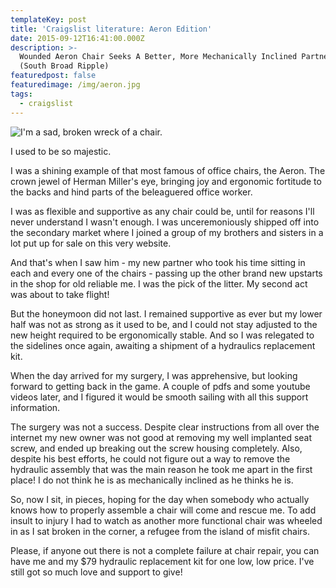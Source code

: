 ```yaml
---
templateKey: post
title: 'Craigslist literature: Aeron Edition'
date: 2015-09-12T16:41:00.000Z
description: >-
  Wounded Aeron Chair Seeks A Better, More Mechanically Inclined Partner - $200
  (South Broad Ripple)
featuredpost: false
featuredimage: /img/aeron.jpg
tags:
  - craigslist
---
```

![I'm a sad, broken wreck of a chair.](/img/aeron.JPG)

I used to be so majestic.

I was a shining example of that most famous of office chairs, the Aeron. The crown jewel of Herman Miller's eye, bringing joy and ergonomic fortitude to the backs and hind parts of the beleaguered office worker.

I was as flexible and supportive as any chair could be, until for reasons I'll never understand I wasn't enough. I was unceremoniously shipped off into the secondary market where I joined a group of my brothers and sisters in a lot put up for sale on this very website.

And that's when I saw him - my new partner who took his time sitting in each and every one of the chairs - passing up the other brand new upstarts in the shop for old reliable me. I was the pick of the litter. My second act was about to take flight!

But the honeymoon did not last. I remained supportive as ever but my lower half was not as strong as it used to be, and I could not stay adjusted to the new height required to be ergonomically stable. And so I was relegated to the sidelines once again, awaiting a shipment of a hydraulics replacement kit.

When the day arrived for my surgery, I was apprehensive, but looking forward to getting back in the game. A couple of pdfs and some youtube videos later, and I figured it would be smooth sailing with all this support information.

The surgery was not a success. Despite clear instructions from all over the internet my new owner was not good at removing my well implanted seat screw, and ended up breaking out the screw housing completely. Also, despite his best efforts, he could not figure out a way to remove the hydraulic assembly that was the main reason he took me apart in the first place! I do not think he is as mechanically inclined as he thinks he is.

So, now I sit, in pieces, hoping for the day when somebody who actually knows how to properly assemble a chair will come and rescue me. To add insult to injury I had to watch as another more functional chair was wheeled in as I sat broken in the corner, a refugee from the island of misfit chairs.

Please, if anyone out there is not a complete failure at chair repair, you can have me and my $79 hydraulic replacement kit for one low, low price. I've still got so much love and support to give!
